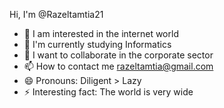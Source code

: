Hi, I'm @Razeltamtia21
- 👀 I am interested in the internet world
- 🌱 I'm currently studying Informatics
- 💞️ I want to collaborate in the corporate sector
- 📫 How to contact me razeltamtia@gmail.com
- 😄 Pronouns: Diligent > Lazy
- ⚡ Interesting fact: The world is very wide
  
